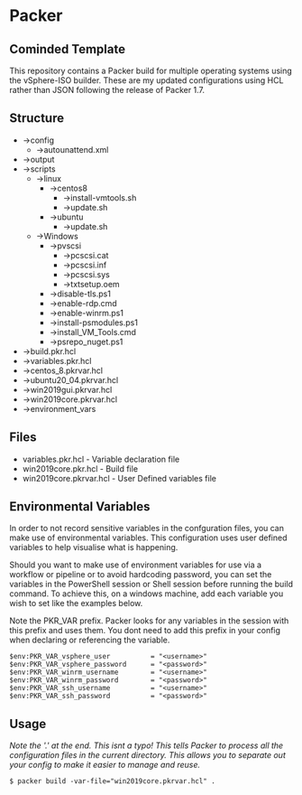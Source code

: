 # Packer

## Cominded Template

 This repository contains a Packer build for multiple operating systems using the vSphere-ISO builder.
 These are my updated configurations using HCL rather than JSON following the release of Packer 1.7.

## Structure
- ->config
	- ->autounattend.xml
 - ->output
 - ->scripts
    - ->linux
        - ->centos8
            - ->install-vmtools.sh
            - ->update.sh
        - ->ubuntu
            - ->update.sh
    - ->Windows
        - ->pvscsi
            - ->pcscsi.cat
            - ->pcscsi.inf
            - ->pcscsi.sys
            - ->txtsetup.oem
        - ->disable-tls.ps1
        - ->enable-rdp.cmd
        - ->enable-winrm.ps1
        - ->install-psmodules.ps1
        - ->install_VM_Tools.cmd
        - ->psrepo_nuget.ps1
 - ->build.pkr.hcl
 - ->variables.pkr.hcl
 - ->centos_8.pkrvar.hcl
 - ->ubuntu20_04.pkrvar.hcl
 - ->win2019gui.pkrvar.hcl
 - ->win2019core.pkrvar.hcl
 - ->environment_vars

## Files
- variables.pkr.hcl - Variable declaration file
- win2019core.pkr.hcl - Build file
- win2019core.pkrvar.hcl - User Defined variables file

## Environmental Variables
In order to not record sensitive variables in the confguration files, you can make use of environmental variables.  This configuration uses user defined variables to help visualise what is happening.

Should you want to make use of environment variables for use via a workflow or pipeline or to avoid hardcoding password, you can set the variables in the PowerShell session or Shell session before running the build command.  To achieve this, on a windows machine, add each variable you wish to set like the examples below.

Note the PKR_VAR prefix.  Packer looks for any variables in the session with this prefix and uses them. You dont need to add this prefix in your config when declaring or referencing the variable.
```
$env:PKR_VAR_vsphere_user          = "<username>"
$env:PKR_VAR_vsphere_password      = "<password>"
$env:PKR_VAR_winrm_username        = "<username>"
$env:PKR_VAR_winrm_password        = "<password>"
$env:PKR_VAR_ssh_username          = "<username>"
$env:PKR_VAR_ssh_password          = "<password>"
```

## Usage

*Note the '.' at the end.  This isnt a typo!  This tells Packer to process all the configuration files in the current directory.  This allows you to separate out your config to make it easier to manage and reuse.*

```
$ packer build -var-file="win2019core.pkrvar.hcl" .
```